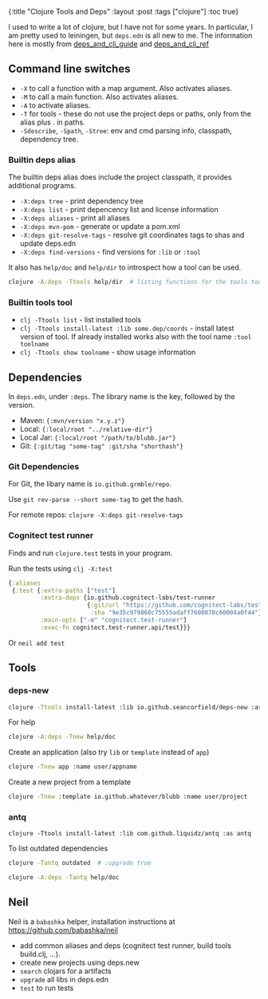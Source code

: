 {:title "Clojure Tools and Deps"
 :layout :post
 :tags  ["clojure"]
 :toc true}

I used to write a lot of clojure, but I have not for some years.  In particular, I am
pretty used to leiningen, but `deps.edn` is all new to me.  The information here is
mostly from [deps_and_cli_guide] and [deps_and_cli_ref]

## Command line switches

* `-X` to call a function with a map argument.  Also activates aliases.
* `-M` to call a main function.  Also activates aliases.
* `-A` to activate aliases.
* `-T` for tools - these do not use the project deps or paths, only from the alias plus . in paths.
* `-Sdescribe`, `-Spath`, `-Stree`: env and cmd parsing info, classpath, dependency tree.


### Builtin deps alias

The builtin deps alias does include the project classpath, it provides additional programs.

* `-X:deps tree` - print dependency tree
* `-X:deps list` - print depencency list and license information
* `-X:deps aliases` - print all aliases
* `-X:deps mvn-pom` - generate or update a pom.xml
* `-X:deps git-resolve-tags` - resolve git coordinates tags to shas and update deps.edn
* `-X:deps find-versions` - find versions for `:lib` or `:tool`

It also has `help/doc` and `help/dir` to introspect how a tool can be used.

```bash
clojure -A:deps -Ttools help/dir  # listing functions for the tools tool
```

### Builtin tools tool

* `clj -Ttools list` - list installed tools
* `clj -Ttools install-latest :lib some.dep/coords` - install latest version of tool.  If already installed works also with the tool name `:tool toolname`
* `clj -Ttools show toolname` - show usage information

## Dependencies

In `deps.edn`, under `:deps`.  The library name is the key, followed by the version.

* Maven: `{:mvn/version "x.y.z"}`
* Local: `{:local/root "../relative-dir"}`
* Local Jar: `{:local/root "/path/to/blubb.jar"}`
* Git: `{:git/tag "some-tag" :git/sha "shorthash"}`


### Git Dependencies

For Git, the libary name is `io.github.grmble/repo`.

Use `git rev-parse --short some-tag` to get the hash.

For remote repos: `clojure -X:deps git-resolve-tags`

### Cognitect test runner

Finds and run `clojure.test` tests in your program.

Run the tests using `clj -X:test`

```clojure
{:aliases
 {:test {:extra-paths ["test"]
         :extra-deps {io.github.cognitect-labs/test-runner
                      {:git/url "https://github.com/cognitect-labs/test-runner.git"
                       :sha "9e35c979860c75555adaff7600070c60004a0f44"}}
         :main-opts ["-m" "cognitect.test-runner"]
         :exec-fn cognitect.test-runner.api/test}}}
```

Or `neil add test`


## Tools

### deps-new

```bash
clojure -Ttools install-latest :lib io.github.seancorfield/deps-new :as new
```

For help

```bash
clojure -A:deps -Tnew help/doc
```

Create an application (also try `lib` or `template` instead of `app`)

```bash
clojure -Tnew app :name user/appname
```

Create a new project from a template

```bash
clojure -Tnew :template io.github.whatever/blubb :name user/project
```

### antq

```
clojure -Ttools install-latest :lib com.github.liquidz/antq :as antq
```

To list outdated dependencies

```bash
clojure -Tantq outdated  # :upgrade true

clojure -A:deps -Tantq help/doc
```

## Neil

Neil is a `babashka` helper, installation instructions at https://github.com/babashka/neil

* add common aliases and deps (cognitect test runner, build tools build.clj, ...).
* create new projects using deps.new
* `search` clojars for a artifacts
* `upgrade` all libs in deps.edn
* `test` to run tests


[deps_and_cli_guide]: https://clojure.org/guides/deps_and_cli
[deps_and_cli_ref]: https://clojure.org/reference/deps_and_cli
